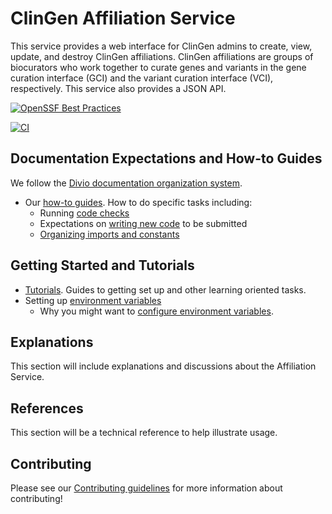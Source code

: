 # ClinGen Affiliation Service

This service provides a web interface for ClinGen admins to create, view, 
update, and destroy ClinGen affiliations. ClinGen affiliations are groups of 
biocurators who work together to curate genes and variants in the gene curation 
interface (GCI) and the variant curation interface (VCI), respectively. 
This service also provides a JSON API.

[![OpenSSF Best Practices](https://www.bestpractices.dev/projects/8941/badge)](https://www.bestpractices.dev/projects/8941)

[![CI](https://github.com/clingen/stanford-affils/actions/workflows/check.yml/badge.svg)](https://github.com/ClinGen/stanford-affils/actions)

## Documentation Expectations and How-to Guides

We follow the [Divio documentation organization system](https://documentation.divio.com/introduction.html).

- Our [how-to guides](./doc/how-to.md). How to do specific tasks including:
  - Running [code checks](./doc/how-to.md#run-code-checks)
  - Expectations on [writing new code](./doc/how-to.md#write-code-that-can-be-submitted-to-the-main-branch)
    to be submitted
  - [Organizing imports and constants](./doc/how-to.md#organize-imports-and-constants)

## Getting Started and Tutorials

- [Tutorials](./tutorials.md#get-started). Guides to getting set up and other
  learning oriented tasks.
- Setting up [environment variables](./how-to.md#environment-variables)
  - Why you might want to [configure environment variables](https://12factor.net/config).

## Explanations

This section will include explanations and discussions about the
Affiliation Service.

## References

This section will be a technical reference to help illustrate usage.

## Contributing

Please see our [Contributing guidelines](./CONTRIBUTING.md) for more
information about contributing!
